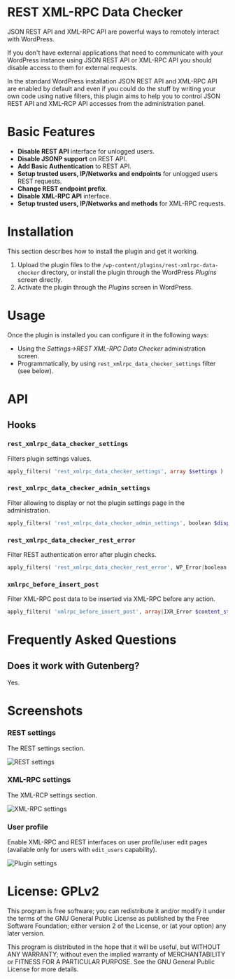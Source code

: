 # REST XML-RPC Data Checker

JSON REST API and XML-RPC API are powerful ways to remotely interact with WordPress.

If you don't have external applications that need to communicate with your WordPress instance using JSON REST API or XML-RPC API you should disable access to them for external requests.

In the standard WordPress installation JSON REST API and XML-RPC API are enabled by default and even if you could do the stuff by writing your own code using native filters, this plugin aims to help you to control JSON REST API and XML-RCP API accesses from the administration panel.

# Basic Features

* **Disable REST API** interface for unlogged users.
* **Disable JSONP support** on REST API.
* **Add Basic Authentication** to REST API.
* **Setup trusted users, IP/Networks and endpoints** for unlogged users REST requests.
* **Change REST endpoint prefix**.
* **Disable XML-RPC API** interface.
* **Setup trusted users, IP/Networks and methods** for XML-RPC requests.

# Installation

This section describes how to install the plugin and get it working.

1. Upload the plugin files to the `/wp-content/plugins/rest-xmlrpc-data-checker` directory, or install the plugin through the WordPress _Plugins_ screen directly.
1. Activate the plugin through the _Plugins_ screen in WordPress.

# Usage

Once the plugin is installed you can configure it in the following ways:

* Using the _Settings->REST XML-RPC Data Checker_ administration screen.
* Programmatically, by using `rest_xmlrpc_data_checker_settings` filter (see below).

# API

## Hooks

### `rest_xmlrpc_data_checker_settings`

Filters plugin settings values.

```php
apply_filters( 'rest_xmlrpc_data_checker_settings', array $settings )
```

### `rest_xmlrpc_data_checker_admin_settings`

Filter allowing to display or not the plugin settings page in the administration.

```php
apply_filters( 'rest_xmlrpc_data_checker_admin_settings', boolean $display )
```

### `rest_xmlrpc_data_checker_rest_error`

Filter REST authentication error after plugin checks.

```php
apply_filters( 'rest_xmlrpc_data_checker_rest_error', WP_Error|boolean $result )
```

### `xmlrpc_before_insert_post`

Filter XML-RPC post data to be inserted via XML-RPC before any action.

```php
apply_filters( 'xmlrpc_before_insert_post', array|IXR_Error $content_struct, WP_User $user );
```

# Frequently Asked Questions

## Does it work with Gutenberg?

Yes.

# Screenshots 

### REST settings ###

The REST settings section.

![REST settings](https://raw.githubusercontent.com/enrico-sorcinelli/rest-xmlrpc-data-checker/master/assets-wp/screenshot-1.png)

### XML-RPC settings ###

The XML-RCP settings section.

![XML-RPC settings](https://raw.githubusercontent.com/enrico-sorcinelli/rest-xmlrpc-data-checker/master/assets-wp/screenshot-2.png)

### User profile ###

Enable XML-RPC and REST interfaces on user profile/user edit pages (available only for users with `edit_users` capability).

![Plugin settings](https://raw.githubusercontent.com/enrico-sorcinelli/rest-xmlrpc-data-checker/master/assets-wp/screenshot-3.png)

# License: GPLv2 #

This program is free software; you can redistribute it and/or modify
it under the terms of the GNU General Public License as published by
the Free Software Foundation; either version 2 of the License, or
(at your option) any later version.

This program is distributed in the hope that it will be useful,
but WITHOUT ANY WARRANTY; without even the implied warranty of
MERCHANTABILITY or FITNESS FOR A PARTICULAR PURPOSE.  See the
GNU General Public License for more details.